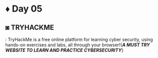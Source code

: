 # ♦ Day 05

## ◙ TRYHACKME 
  : TryHackMe is a free online platform for learning cyber security, using hands-on exercises and labs, all through your browser!{***A MUST TRY WEBSITE TO LEARN AND PRACTICE CYBERSECURITY***}
